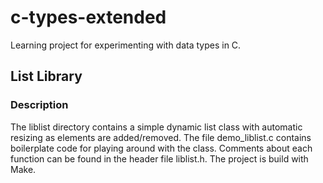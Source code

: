 # c-types-extended
Learning project for experimenting with data types in C.

## List Library
### Description
The liblist directory contains a simple dynamic list class with automatic resizing as elements are added/removed. The file demo_liblist.c contains boilerplate code for playing around with the class. Comments about each function can be found in the header file liblist.h. The project is build with Make.
